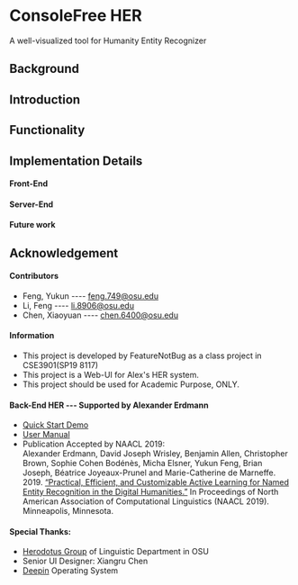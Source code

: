 # ConsoleFree HER
A well-visualized tool for Humanity Entity Recognizer

## Background
## Introduction
## Functionality








## Implementation Details
#### Front-End
#### Server-End
#### Future work







## Acknowledgement
#### Contributors
* Feng, Yukun ---- feng.749@osu.edu  
* Li, Feng ---- li.8906@osu.edu  
* Chen, Xiaoyuan ---- chen.6400@osu.edu

#### Information
* This project is developed by FeatureNotBug as a class project in CSE3901(SP19 8117)
* This project is a Web-UI for Alex's HER system.  
* This project should be used for Academic Purpose, ONLY.  
#### Back-End HER --- Supported by Alexander Erdmann
* [Quick Start Demo](https://github.com/alexerdmann/HER)
* [User Manual](https://github.com/alexerdmann/HER/blob/master/Scripts/Docs/Manual.md)
* Publication Accepted by NAACL 2019:  
Alexander Erdmann, David Joseph Wrisley, Benjamin Allen, Christopher Brown, Sophie Cohen Bodénès, Micha Elsner, Yukun Feng, Brian Joseph, Béatrice Joyeaux-Prunel and Marie-Catherine de Marneffe. 2019. [“Practical, Efficient, and Customizable Active Learning for Named Entity Recognition in the Digital Humanities.”](https://github.com/alexerdmann/HER/blob/master/HER_NAACL2019_preprint.pdf) In Proceedings of North American Association of Computational Linguistics (NAACL 2019). Minneapolis, Minnesota.

#### Special Thanks:
* [Herodotus Group](https://u.osu.edu/herodotos/) of Linguistic Department in OSU
* Senior UI Designer: Xiangru Chen
* [Deepin](https://www.deepin.org/en/) Operating System